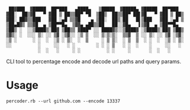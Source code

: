 ```
 ██▓███  ▓█████  ██▀███   ▄████▄   ▒█████  ▓█████▄ ▓█████  ██▀███
▓██░  ██▒▓█   ▀ ▓██ ▒ ██▒▒██▀ ▀█  ▒██▒  ██▒▒██▀ ██▌▓█   ▀ ▓██ ▒ ██▒
▓██░ ██▓▒▒███   ▓██ ░▄█ ▒▒▓█    ▄ ▒██░  ██▒░██   █▌▒███   ▓██ ░▄█ ▒
▒██▄█▓▒ ▒▒▓█  ▄ ▒██▀▀█▄  ▒▓▓▄ ▄██▒▒██   ██░░▓█▄   ▌▒▓█  ▄ ▒██▀▀█▄
▒██▒ ░  ░░▒████▒░██▓ ▒██▒▒ ▓███▀ ░░ ████▓▒░░▒████▓ ░▒████▒░██▓ ▒██▒
▒▓▒░ ░  ░░░ ▒░ ░░ ▒▓ ░▒▓░░ ░▒ ▒  ░░ ▒░▒░▒░  ▒▒▓  ▒ ░░ ▒░ ░░ ▒▓ ░▒▓░
░▒ ░      ░ ░  ░  ░▒ ░ ▒░  ░  ▒     ░ ▒ ▒░  ░ ▒  ▒  ░ ░  ░  ░▒ ░ ▒░
░░          ░     ░░   ░ ░        ░ ░ ░ ▒   ░ ░  ░    ░     ░░   ░
            ░  ░   ░     ░ ░          ░ ░     ░       ░  ░   ░
```

CLI tool to percentage encode and decode url paths and query params.

# Usage

	percoder.rb --url github.com --encode 13337

